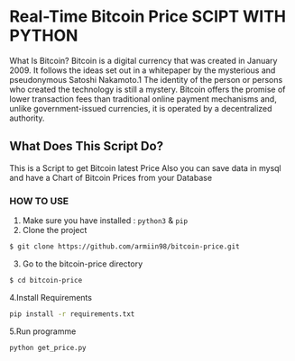 # Real-Time Bitcoin Price SCIPT WITH PYTHON

What Is Bitcoin?
Bitcoin is a digital currency that was created in January 2009. It follows the ideas set out in a whitepaper by the mysterious and pseudonymous Satoshi Nakamoto.1﻿ The identity of the person or persons who created the technology is still a mystery. Bitcoin offers the promise of lower transaction fees than traditional online payment mechanisms and, unlike government-issued currencies, it is operated by a decentralized authority.

## What Does This Script Do?

This is a Script to get Bitcoin latest Price 
Also you can save data in mysql and have a Chart of Bitcoin Prices from your Database

### HOW TO USE
1. Make sure you have installed : `python3` & `pip`
2. Clone the project     
```sh
$ git clone https://github.com/armiin98/bitcoin-price.git
```       
3. Go to the bitcoin-price directory  
```sh
$ cd bitcoin-price
```
4.Install Requirements
```sh
pip install -r requirements.txt
```
5.Run programme
```sh
python get_price.py
```
